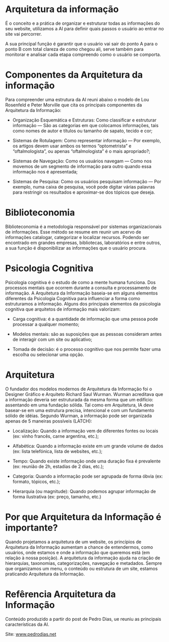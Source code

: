 # Arquitetura da informação 

É o conceito e a prática de organizar e estruturar todas as informações do seu website, utilizamos a AI para definir quais passos o usuário ao entrar no site vai percorrer. 

A sua principal função é garantir que o usuário vai sair do ponto A para o ponto B com total clareza de como chegou ali, serve também para monitorar e analisar cada etapa compreendo como o usuário se comporta.

# Componentes da Arquitetura da informação 

Para compreender uma estrutura da AI reuni abaixo o modelo de Lou Rosenfeld e Peter Morville que cita os principais componentes da Arquitetura da Informação:

* Organização Esquemática e Estruturas: Como classificar e estruturar informação — São as categorias em que colocamos informações, tais como nomes de autor e títulos ou tamanho de sapato, tecido e cor;

* Sistemas de Rotulagem: Como representar informação — Por exemplo, os artigos devem usar ambos os termos “optometrista” e “oftalmologista”, ou apenas “oftalmologista” é o mais apropriado?;

* Sistemas de Navegação: Como os usuários navegam — Como nos movemos de um segmento de informação para outro quando essa informação nos é apresentada;

* Sistemas de Pesquisa: Como os usuários pesquisam informação — Por exemplo, numa caixa de pesquisa, você pode digitar várias palavras para restringir os resultados e aproximar-se dos tópicos que deseja.

# Biblioteconomia

Biblioteconomia é a metodologia responsável por sistemas organizacionais de informações. Esse método se resume em reunir um acervo de informações catalogar, categorizar e localizar recursos. Podendo ser encontrado em grandes empresas, bibliotecas, laboratórios e entre outros, a sua função é disponibilizar as informações que o usuário procura.


# Psicologia Cognitiva

Psicologia cognitiva é o estudo de como a mente humana funciona. Dos processos mentais que ocorrem durante a consulta e processamento de informação. A Arquitetura da Informação baseia-se em alguns elementos diferentes da Psicologia Cognitiva para influenciar a forma como estruturamos a informação. Alguns dos principais elementos da psicologia cognitiva que arquitetos de informação mais valorizam:

* Carga cognitiva: é a quantidade de informação que uma pessoa pode processar a qualquer momento;

* Modelos mentais: são as suposições que as pessoas consideram antes de interagir com um site ou aplicativo;

* Tomada de decisão: é o processo cognitivo que nos permite fazer uma escolha ou selecionar uma opção.

# Arquitetura

O fundador dos modelos modernos de Arquitetura da Informação foi o Designer Gráfico e Arquiteto Richard Saul Wurman.
Wurman acreditava que a informação deveria ser estruturada da mesma forma que um edifício: assentando em uma fundação sólida. Tal como em Arquitetura, IA deve basear-se em uma estrutura precisa, intencional e com um fundamento sólido de idéias.
Segundo Wurman, a informação pode ser organizada apenas de 5 maneiras possíveis (LATCH):

* Localização: Quando a informação vem de diferentes fontes ou locais (ex: vinho francês, carne argentina, etc.);

* Alfabética: Quando a informação existe em um grande volume de dados (ex: lista telefónica, lista de websites, etc.);

* Tempo: Quando existe informação onde uma duração fixa é prevalente (ex: reunião de 2h, estadias de 2 dias, etc.);

* Categoria: Quando a informação pode ser agrupada de forma óbvia (ex: formato, tópicos, etc.);

* Hierarquia (ou magnitude): Quando podemos agrupar informação de forma ilustrativa (ex: preço, tamanho, etc.)

# Por que Arquitetura da Informação é importante?

Quando projetamos a arquitetura de um website, os princípios de Arquitetura da Informação aumentam a chance de entendermos, como usuários, onde estamos e onde a informação que queremos está (em relação à nossa posição). A arquitetura da informação ajuda na criação de hierarquias, taxonomias, categorizações, navegação e metadados. Sempre que organizamos um menu, o conteúdo ou estrutura de um site, estamos praticando Arquitetura da Informação.

# Refêrencia Arquitetura da Informação

Conteúdo produzido a partir do post de Pedro Dias, ue reuniu as principais características da AI.

Site: www.pedrodias.net